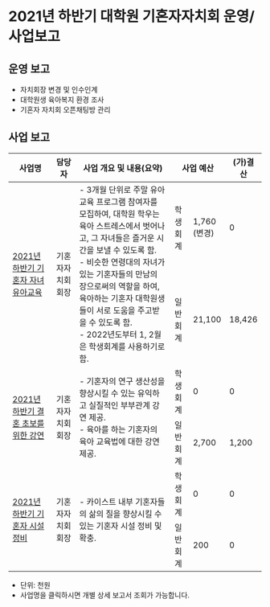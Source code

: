 2021년 하반기 대학원 기혼자자치회 운영/사업보고
===

## 운영 보고
- 자치회장 변경 및 인수인계
- 대학원생 육아복지 환경 조사
- 기혼자 자치회 오픈채팅방 관리

## 사업 보고
<table>
<thead>
  <tr>
    <th>사업명</th>
    <th>담당자</th>
    <th>사업 개요 및 내용(요약)</th>
    <th colspan="2">사업 예산</th>
    <th>(가)결산</th>
  </tr>
</thead>
<tbody>
  <tr>
    <td rowspan="2"><a href="2021년-하반기-대학원-총학생회-자치단체-사업보고서/대학원-기혼자자치회-기혼자-자녀-유아교육.md">2021년 하반기 기혼자 자녀 유아교육</a></td>
    <td rowspan="2">기혼자자치회 회장</td>
    <td rowspan="2">- 3개월 단위로 주말 유아교육 프로그램 참여자를 모집하여, 대학원 학우는 육아 스트레스에서 벗어나고, 그 자녀들은 즐거운 시간을 보낼 수 있도록 함.<br>- 비슷한 연령대의 자녀가 있는 기혼자들의 만남의 장으로써의 역할을 하여, 육아하는 기혼자 대학원생들이 서로 도움을 주고받을 수 있도록 함.<br>- 2022년도부터 1, 2월은 학생회계를 사용하기로 함.</td>
    <td>학생회계</td>
    <td>1,760<br>(변경)</td>
    <td>0</td>
  </tr>
  
  <tr>
    <td>일반회계</td>
    <td>21,100</td>
    <td>18,426</td>
  </tr>
  
  <tr>
    <td rowspan="2"><a href="2021년-하반기-대학원-총학생회-자치단체-사업보고서/대학원-기혼자자치회-결혼-초보를-위한-강연.md">2021년 하반기 결혼 초보를 위한 강연</a></td>
    <td rowspan="2">기혼자자치회 회장</td>
    <td rowspan="2">- 기혼자의 연구 생산성을 향상시킬 수 있는 유익하고 실질적인 부부관계 강연 제공.<br>- 육아를 하는 기혼자의 육아 교육법에 대한 강연 제공.</td>
    <td>학생회계</td>
    <td>0</td>
    <td>0</td>
  </tr>
  
  <tr>
    <td>일반회계</td>
    <td>2,700</td>
    <td>1,200</td>
  </tr>
  
  <tr>
    <td rowspan="2"><a href="2021년-하반기-대학원-총학생회-자치단체-사업보고서/대학원-기혼자자치회-기혼자-시설-정비.md">2021년 하반기 기혼자 시설 정비</a></td>
    <td rowspan="2">기혼자자치회 회장</td>
    <td rowspan="2">- 카이스트 내부 기혼자들의 삶의 질을 향상시킬 수 있는 기혼자 시설 정비 및 확충.</td>
    <td>학생회계</td>
    <td>0</td>
    <td>0</td>
  </tr>
  
  <tr>
    <td>일반회계</td>
    <td>200</td>
    <td>0</td>
  </tr>
</tbody>
</table>
  
- 단위: 천원
- 사업명을 클릭하시면 개별 상세 보고서 조회가 가능합니다.


